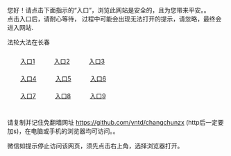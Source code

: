 您好！请点击下面指示的“入口”，浏览此网站是安全的，且为您带来平安。。 <br/>
点击入口后，请耐心等待， 过程中可能会出现无法打开的提示，请忽略，最终会进入网站. </br>

法轮大法在长春<br/>
<div style="padding:10px"><a style="margin:20px" target="_blank" href="https://ds5ne8kuky6ix.cloudfront.net/2Qpsp?cxkiu" id="ccLink1" rel="nofollow">入口1</a> <a target="_blank" style="margin:20px" href="https://dfnn7z4libr1t.cloudfront.net/2Qpsp?mwtefvh" id="ccLink2" rel="nofollow">入口2</a> <a style="margin:20px" target="_blank" href="https://d1klj6et5qg30n.cloudfront.net/2Qpsp?ufawxnyl" id="ccLink3" rel="nofollow">入口3</a></div>

<div style="padding:10px" ><a style="margin:20px" target="_blank" href="https://ds5ne8kuky6ix.cloudfront.net/2Qpsp?cxkiu" id="ccLink4" rel="nofollow">入口4</a> <a style="margin:20px" href="https://dfnn7z4libr1t.cloudfront.net/2Qpsp?mwtefvh" target="_blank" id="ccLink5" rel="nofollow">入口5</a> <a style="margin:20px" href="https://d1klj6et5qg30n.cloudfront.net/2Qpsp?ufawxnyl" target="_blank" id="ccLink6" rel="nofollow">入口6</a></div>

<div style="padding:10px"><a style="margin:20px" target="_blank" href="https://ds5ne8kuky6ix.cloudfront.net/2Qpsp?cxkiu" id="ccLink7" rel="nofollow">入口7</a> <a style="margin:20px" href="https://dfnn7z4libr1t.cloudfront.net/2Qpsp?mwtefvh" target="_blank" id="ccLink8" rel="nofollow">入口8</a> <a style="margin:20px" target="_blank" href="https://d1klj6et5qg30n.cloudfront.net/2Qpsp?ufawxnyl" id="ccLink9" rel="nofollow">入口9</a></div>

<br/>



请复制并记住免翻墙网址 https://github.com/yntd/changchunzx (http后一定要加s)，在电脑或手机的浏览器均可访问。。<br/>

微信如提示停止访问该网页，须先点击右上角，选择浏览器打开。

